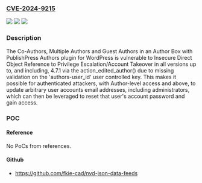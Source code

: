 ### [CVE-2024-9215](https://cve.mitre.org/cgi-bin/cvename.cgi?name=CVE-2024-9215)
![](https://img.shields.io/static/v1?label=Product&message=Co-Authors%2C%20Multiple%20Authors%20and%20Guest%20Authors%20in%20an%20Author%20Box%20with%20PublishPress%20Authors&color=blue)
![](https://img.shields.io/static/v1?label=Version&message=*%3C%3D%204.7.1%20&color=brighgreen)
![](https://img.shields.io/static/v1?label=Vulnerability&message=CWE-639%20Authorization%20Bypass%20Through%20User-Controlled%20Key&color=brighgreen)

### Description

The Co-Authors, Multiple Authors and Guest Authors in an Author Box with PublishPress Authors plugin for WordPress is vulnerable to Insecure Direct Object Reference to Privilege Escalation/Account Takeover in all versions up to, and including, 4.7.1 via the action_edited_author() due to missing validation on the 'authors-user_id' user controlled key. This makes it possible for authenticated attackers, with Author-level access and above, to update arbitrary user accounts email addresses, including administrators, which can then be leveraged to reset that user's account password and gain access.

### POC

#### Reference
No PoCs from references.

#### Github
- https://github.com/fkie-cad/nvd-json-data-feeds

